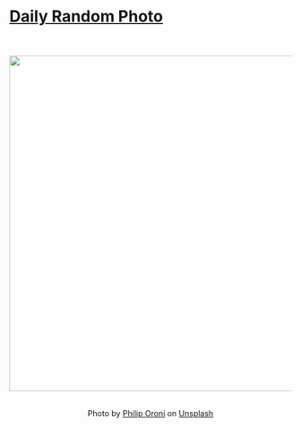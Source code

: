 # [Daily Random Photo](https://www.dailyrandomphoto.com/)

<div align="center">
  <br>
  <br>
  <a href="https://www.dailyrandomphoto.com/p/2022/2022-12-04/"><img src="https://images.unsplash.com/photo-1669484179894-4cfb13b51b7d?crop=entropy&cs=tinysrgb&fit=max&fm=jpg&ixid=Mnw3NzUwOHwwfDF8cmFuZG9tfHx8fHx8fHx8MTY3MDExMzkwNg&ixlib=rb-4.0.3&q=80&w=1080" width="600px"></a>
  <br>
  <br>
  <p class="has-text-grey">Photo by <a href="https://unsplash.com/@philipsfuture?utm_source=Daily%20Random%20Photo&amp;utm_medium=referral" target="_blank" rel="noopener noreferrer">Philip Oroni</a> on <a href="https://unsplash.com/photos/DsKJeR1DJxc?utm_source=Daily%20Random%20Photo&amp;utm_medium=referral" target="_blank" rel="noopener noreferrer">Unsplash</a></p>
</div>
